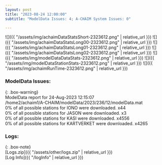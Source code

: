 ```yaml
---
layout: post
title: "2023-08-24 12:00:00"
subtitle: "ModelData Issues: 4; A-CHAIM System Issues: 0"

---
```


![]({{ "/assets/img/achaimDataStatsShort-2323612.png" | relative_url }})
![]({{ "/assets/img/achaimDataStatsLong00-2323612.png" | relative_url }})
![]({{ "/assets/img/achaimDataStatsLong01-2323612.png" | relative_url }})
![]({{ "/assets/img/achaimDataStatsLong02-2323612.png" | relative_url }})
![]({{ "/assets/img/modelDataDataStats-2323612.png" | relative_url }})
![]({{ "/assets/img/modelDataStationStats-2323612.png" | relative_url }})
![]({{ "/assets/img/achaimRunTime-2323612.png" | relative_url }})


### ModelData Issues:  
  
{: .box-warning}  
 ModelData report for 24-Aug-2023 12:15:07   
 /home2/achaim1/A-CHAIM/modelData/2023/236/12/modelData.mat   
 0% of all possible stations for IONO were downloaded. x44   
 0% of all possible stations for JASON were downloaded. x3   
 0% of all possible stations for KASI were downloaded. x4556   
 0% of all possible stations for KARTVERKET were downloaded. x4265   
  


### Logs:  
  
{: .box-note}  
[Logs.zip]({{ "/assets/other/logs.zip" | relative_url }})  
[Log Info]({{ "/logInfo" | relative_url }})  
